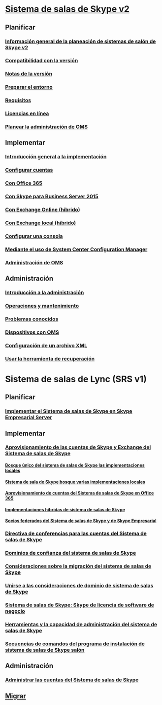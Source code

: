 # [Sistema de salas de Skype v2](index.md)
## Planificar
### [Información general de la planeación de sistemas de salón de Skype v2](../plan-your-deployment/clients-and-devices/skype-room-systems-v2-0.md)
### [Compatibilidad con la versión](../plan-your-deployment/clients-and-devices/srs2-lifecycle-support.md)
### [Notas de la versión](../plan-your-deployment/clients-and-devices/srs2-release-note.md)
### [Preparar el entorno](../plan-your-deployment/clients-and-devices/srs-v2-prep.md)
### [Requisitos](../plan-your-deployment/clients-and-devices/requirements.md)
### [Licencias en línea](https://docs.microsoft.com/en-us/SkypeForBusiness/skype-for-business-and-microsoft-teams-add-on-licensing/license-options-based-on-your-plan/skype-room-systems-v2)
### [Planear la administración de OMS](../plan-your-deployment/clients-and-devices/oms-management.md)

## Implementar 
### [Introducción general a la implementación](../deploy/deploy-clients/room-systems-v2.md)
### [Configurar cuentas](../deploy/deploy-clients/room-systems-v2-configure-accounts.md)
### [Con Office 365](../deploy/deploy-clients/with-office-365.md)
### [Con Skype para Business Server 2015](../deploy/deploy-clients/with-skype-for-business-server-2015.md)
### [Con Exchange Online (híbrido)](../deploy/deploy-clients/with-exchange-online.md)
### [Con Exchange local (híbrido)](../deploy/deploy-clients/with-exchange-on-premises.md)
### [Configurar una consola](../deploy/deploy-clients/console.md)
### [Mediante el uso de System Center Configuration Manager](../deploy/deploy-clients/room-systems-scale.md)
### [Administración de OMS](../deploy/deploy-clients/with-oms.md)

## Administración
### [Introducción a la administración](../manage/skype-room-systems-v2/skype-room-systems-v2.md)
### [Operaciones y mantenimiento](../manage/skype-room-systems-v2/room-systems-v2-operations.md)
### [Problemas conocidos](../manage/skype-room-systems-v2/known-issues.md)
### [Dispositivos con OMS](../manage/skype-room-systems-v2/oms.md)
### [Configuración de un archivo XML](../manage/skype-room-systems-v2/xml-config-file.md)
### [Usar la herramienta de recuperación](../manage/skype-room-systems-v2/recovery-tool.md)
# Sistema de salas de Lync (SRS v1)
## Planificar
### [Implementar el Sistema de salas de Skype en Skype Empresarial Server](../deploy/deploy-clients/deploy-skype-room-system.md)
## Implementar 
### [Aprovisionamiento de las cuentas de Skype y Exchange del Sistema de salas de Skype](../deploy/deploy-clients/skype-room-system-exchange-and-skype-accounts.md)
#### [Bosque único del sistema de salas de Skype las implementaciones locales](../deploy/deploy-clients/single-forest-on-premises-deployments.md)
#### [Sistema de sala de Skype bosque varias implementaciones locales](../deploy/deploy-clients/multiple-forest-on-premises-deployments.md)
#### [Aprovisionamiento de cuentas del Sistema de salas de Skype en Office 365](../deploy/deploy-clients/provisioning-skype-room-system-accounts-in-office-365.md)
#### [Implementaciones híbridas de sistema de salas de Skype](../deploy/deploy-clients/hybrid-deployments.md)
#### [Socios federados del Sistema de salas de Skype y de Skype Empresarial](../deploy/deploy-clients/room-system-and-federated-partners.md)
### [Directiva de conferencias para las cuentas del Sistema de salas de Skype](../deploy/deploy-clients/conferencing-policy.md)
### [Dominios de confianza del sistema de salas de Skype](../deploy/deploy-clients/trusted-domains.md)
### [Consideraciones sobre la migración del sistema de salas de Skype](../deploy/deploy-clients/migration-considerations.md)
### [Unirse a las consideraciones de dominio de sistema de salas de Skype](../deploy/deploy-clients/domain-joining-considerations.md)
### [Sistema de salas de Skype: Skype de licencia de software de negocio](../deploy/deploy-clients/skype-for-business-software-liicense.md)
### [Herramientas y la capacidad de administración del sistema de salas de Skype](../deploy/deploy-clients/manageability-and-tools.md)
### [Secuencias de comandos del programa de instalación de sistema de salas de Skype salón](../deploy/deploy-clients/room-setup-scripts.md)
## Administración
### [Administrar las cuentas del Sistema de salas de Skype](../deploy/deploy-clients/manage-skype-room-system-accounts.md)
## [Migrar](../deploy/deploy-clients/lrs-migration.md)
